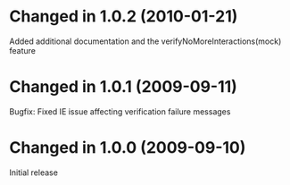 Changed in 1.0.2 (2010-01-21)
=============================

Added additional documentation and the verifyNoMoreInteractions(mock) feature

Changed in 1.0.1 (2009-09-11)
=============================

Bugfix: Fixed IE issue affecting verification failure messages

Changed in 1.0.0 (2009-09-10)
=============================

Initial release
